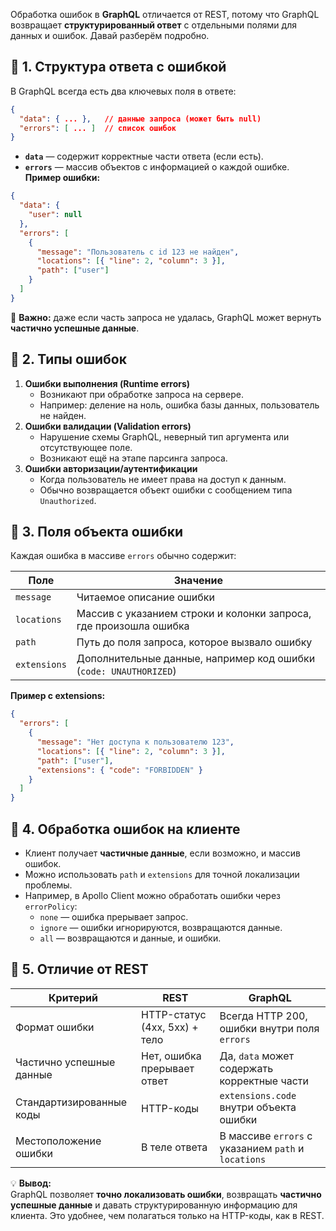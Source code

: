 Обработка ошибок в **GraphQL** отличается от REST, потому что GraphQL возвращает **структурированный ответ** с отдельными полями для данных и ошибок. Давай разберём подробно.
## 🔹 1. Структура ответа с ошибкой
В GraphQL всегда есть два ключевых поля в ответе:
```json
{
  "data": { ... },   // данные запроса (может быть null)
  "errors": [ ... ]  // список ошибок
}
```
- **`data`** — содержит корректные части ответа (если есть).
- **`errors`** — массив объектов с информацией о каждой ошибке.
**Пример ошибки:**
```json
{
  "data": {
    "user": null
  },
  "errors": [
    {
      "message": "Пользователь с id 123 не найден",
      "locations": [{ "line": 2, "column": 3 }],
      "path": ["user"]
    }
  ]
}
```
📌 **Важно:** даже если часть запроса не удалась, GraphQL может вернуть **частично успешные данные**.
## 🔹 2. Типы ошибок
1. **Ошибки выполнения (Runtime errors)**
    - Возникают при обработке запроса на сервере.
    - Например: деление на ноль, ошибка базы данных, пользователь не найден.
2. **Ошибки валидации (Validation errors)**
    - Нарушение схемы GraphQL, неверный тип аргумента или отсутствующее поле.
    - Возникают ещё на этапе парсинга запроса.
3. **Ошибки авторизации/аутентификации**
    - Когда пользователь не имеет права на доступ к данным.
    - Обычно возвращается объект ошибки с сообщением типа `Unauthorized`.
## 🔹 3. Поля объекта ошибки
Каждая ошибка в массиве `errors` обычно содержит:

|Поле|Значение|
|---|---|
|`message`|Читаемое описание ошибки|
|`locations`|Массив с указанием строки и колонки запроса, где произошла ошибка|
|`path`|Путь до поля запроса, которое вызвало ошибку|
|`extensions`|Дополнительные данные, например код ошибки (`code: UNAUTHORIZED`)|

**Пример с extensions:**
```json
{
  "errors": [
    {
      "message": "Нет доступа к пользователю 123",
      "locations": [{ "line": 2, "column": 3 }],
      "path": ["user"],
      "extensions": { "code": "FORBIDDEN" }
    }
  ]
}
```
## 🔹 4. Обработка ошибок на клиенте
- Клиент получает **частичные данные**, если возможно, и массив ошибок.
- Можно использовать `path` и `extensions` для точной локализации проблемы.
- Например, в Apollo Client можно обработать ошибки через `errorPolicy`:
    - `none` — ошибка прерывает запрос.
    - `ignore` — ошибки игнорируются, возвращаются данные.
    - `all` — возвращаются и данные, и ошибки.
## 🔹 5. Отличие от REST

|Критерий|REST|GraphQL|
|---|---|---|
|Формат ошибки|HTTP-статус (4xx, 5xx) + тело|Всегда HTTP 200, ошибки внутри поля `errors`|
|Частично успешные данные|Нет, ошибка прерывает ответ|Да, `data` может содержать корректные части|
|Стандартизированные коды|HTTP-коды|`extensions.code` внутри объекта ошибки|
|Местоположение ошибки|В теле ответа|В массиве `errors` с указанием `path` и `locations`|
💡 **Вывод:**  
GraphQL позволяет **точно локализовать ошибки**, возвращать **частично успешные данные** и давать структурированную информацию для клиента. Это удобнее, чем полагаться только на HTTP-коды, как в REST.